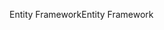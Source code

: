 <span data-ttu-id="f830a-101">Entity Framework</span><span class="sxs-lookup"><span data-stu-id="f830a-101">Entity Framework</span></span>